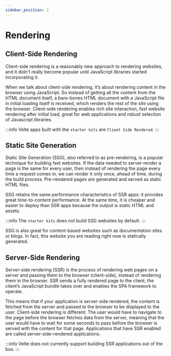 ```yaml
---
sidebar_position: 1
---
```

# Rendering

## Client-Side Rendering

Client-side rendering is a reasonably new approach to rendering websites, and it didn't really become popular until JavaScript libraries started incorporating it.

When we talk about client-side rendering, it’s about rendering content in the browser using JavaScript. So instead of getting all the content from the HTML document itself, a bare-bones HTML document with a JavaScript file in initial loading itself is received, which renders the rest of the site using the browser. Client-side rendering enables rich site interaction, fast website rendering after initial load, great for web applications and robust selection of Javascript libraries.

:::info
 Velte apps built with the `starter kits` are `Client Side Rendered`.
:::

## Static Site Generation

Static Site Generation (SSG), also referred to as pre-rendering, is a popular technique for building fast websites. If the data needed to server-render a page is the same for every user, then instead of rendering the page every time a request comes in, we can render it only once, ahead of time, during the build process. Pre-rendered pages are generated and served as static HTML files.

SSG retains the same performance characteristics of SSR apps: it provides great time-to-content performance. At the same time, it is cheaper and easier to deploy than SSR apps because the output is static HTML and assets.

:::info
 The `starter kits` does not build SSG websites by default.
:::

SSG is also great for content-based websites such as documentation sites or blogs. In fact, this website you are reading right now is statically generated.

## Server-Side Rendering

Server-side rendering (SSR) is the process of rendering web pages on a server and passing them to the browser (client-side), instead of rendering them in the browser. SSR sends a fully rendered page to the client; the client’s JavaScript bundle takes over and enables the SPA framework to operate.

This means that if your application is server-side rendered, the content is fetched from the server and passed to the browser to be displayed to the user. Client-side rendering is different: The user would have to navigate to the page before the browser fetches data from the server, meaning that the user would have to wait for some seconds to pass before the browser is served with the content for that page. Applications that have SSR enabled are called server-side-rendered applications.

:::info
 Velte does not currently support building SSR applications out of the box.
:::

